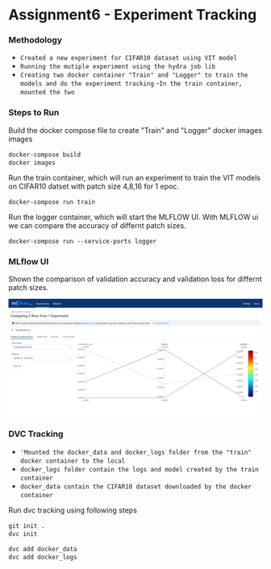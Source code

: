 # Assignment6 -  Experiment Tracking

### Methodology
- `Created a new experiment for CIFAR10 dataset using VIT model`
- `Running the mutiple experiment using the hydra job lib`
- `Creating two docker container "Train" and "Logger" to train the models and do the experiment tracking`
-`In the train container, mounted the two `

### Steps to Run

Build the docker compose file to create "Train" and "Logger" docker images images
```
docker-compose build
docker images
```

Run the train container, which will run an experiment to train the VIT models on CIFAR10 datset with patch size 4,8,16 for 1 epoc.
```
docker-compose run train
```
Run the logger container, which will start the MLFLOW UI. With MLFLOW ui we can compare the accuracy of differnt patch sizes.
```
docker-compose run --service-ports logger
```

### MLflow UI
Shown the comparison of validation accuracy and validation loss for differnt patch sizes.

![Screenshot](MLFLOW_Run_Comparison.JPG)

### DVC Tracking
- `'Mounted the docker_data and docker_logs folder from the "train" docker container to the local`
- `docker_logs folder contain the logs and model created by the train container`
- `docker_data contain the CIFAR10 dataset downloaded by the docker container`

Run dvc tracking using following steps
```
git init .
dvc init
```

```
dvc add docker_data
dvc add docker_logs
```


